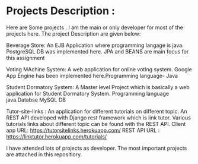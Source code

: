 # Projects Description :
Here are Some projects . I am the main or only developer for most of the projects here. The project Description are given below:

Beverage Store: An EJB Application where programming langage is java. PostgreSQL DB was implemented here. JPA and BEANS are main focus for this assignment

Voting MAchine System: A web application for online voting system. Google App Engine has been implemented here.Programming language- Java

Student Dormatory System: A Master level Project which is basically a web application for Student Dormatory System. Programming language java.Databse MySQL DB

Tutor-site-links : An application for different tutorials on different topic. An REST API developed with Django rest framework which is link tutor. Various tutorials links about different topic can be found with the REST API. Client app URL: https://tutorsitelinks.herokuapp.com/   REST API URL : https://linktutor.herokuapp.com/tutorials/

I have attended lots of projects as developer. The most important projects are attached in this repositiory. 


